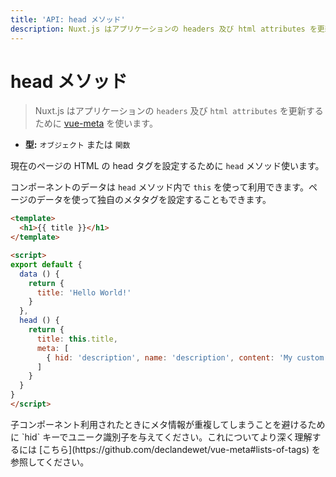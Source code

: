 ```yaml
---
title: 'API: head メソッド'
description: Nuxt.js はアプリケーションの headers 及び html attributes を更新するために vue-meta を使います。
---
```


# head メソッド

> Nuxt.js はアプリケーションの `headers` 及び `html attributes` を更新するために [vue-meta](https://github.com/declandewet/vue-meta) を使います。

- **型:** `オブジェクト` または `関数`

現在のページの HTML の head タグを設定するために `head` メソッド使います。

コンポーネントのデータは `head` メソッド内で `this` を使って利用できます。ページのデータを使って独自のメタタグを設定することもできます。

```html
<template>
  <h1>{{ title }}</h1>
</template>

<script>
export default {
  data () {
    return {
      title: 'Hello World!'
    }
  },
  head () {
    return {
      title: this.title,
      meta: [
        { hid: 'description', name: 'description', content: 'My custom description' }
      ]
    }
  }
}
</script>
```

<p class="Alert">子コンポーネント利用されたときにメタ情報が重複してしまうことを避けるために `hid` キーでユニーク識別子を与えてください。これについてより深く理解するには [こちら](https://github.com/declandewet/vue-meta#lists-of-tags) を参照してください。</p>
